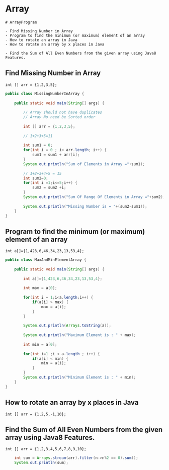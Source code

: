 # Array
```
# ArrayProgram

- Find Missing Number in Array
- Program to find the minimum (or maximum) element of an array
- How to rotate an array in Java
- How to rotate an array by x places in Java

- Find the Sum of All Even Numbers from the given array using Java8 Features.

```

## Find Missing Number in Array
	int [] arr = {1,2,3,5};
```java
public class MissingNumberInArray {
	
	public static void main(String[] args) {
		
		// Array should not have duplicates
		// Array No need be Sorted order
		
		int [] arr = {1,2,3,5};
		
		// 1+2+3+5=11
		
		int sum1 = 0;
		for(int i = 0 ; i< arr.length; i++) {
			sum1 = sum1 + arr[i];
		}
		System.out.println("Sum of Elements in Array ="+sum1);
		
		// 1+2+3+4+5 = 15
		int sum2=0;
		for(int i =1;i<=5;i++) {
			sum2 = sum2 +i;
		}
		System.out.println("Sum Of Range Of Elements in Array ="+sum2);
		
		System.out.println("Missing Number is = "+(sum2-sum1));
	}
}
```

## Program to find the minimum (or maximum) element of an array
    int a[]={1,423,6,46,34,23,13,53,4};
```java
public class MaxAndMinElementArray {
	
	public static void main(String[] args) {
		
		int a[]={1,423,6,46,34,23,13,53,4};
		
		int max = a[0];
		
		for(int i = 1;i<a.length;i++) {
			if(a[i] > max) {
				max = a[i];	
			}
		}
		
		System.out.println(Arrays.toString(a));
		
		System.out.println("Maximum Element is : " + max);
		
		int min = a[0];
		
		for(int i=1 ;i < a.length ; i++) {
			if(a[i] < min) {
				min = a[i];
			}
		}
		System.out.println("Minimum Element is : " + min);	
	}
}
```
## How to rotate an array by x places in Java
	int [] arr = {1,2,5,-1,10};

## Find the Sum of All Even Numbers from the given array using Java8 Features.
    int [] arr = {1,2,3,4,5,6,7,8,9,10};

```java
    int sum = Arrays.stream(arr).filter(n->n%2 == 0).sum();
    System.out.println(sum);
```